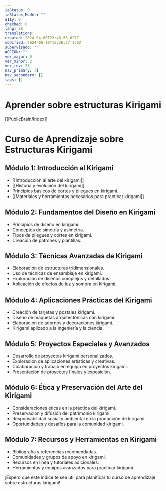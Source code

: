 ```yaml
---
iaStatus: 0
iaStatus_Model: ""
a11y: 0
checked: 0
lang: ES
translations: 
created: 2024-04-06T23:48:58.627Z
modified: 2024-06-10T15:26:27.130Z
supervisado: ""
ACCION: ""
ver_major: 0
ver_minor: 2
ver_rev: 28
nav_primary: []
nav_secondary: []
tags: []
---
```

# Aprender sobre estructuras Kirigami

[[PublicBrain/Index]]

# Curso de Aprendizaje sobre Estructuras Kirigami

## Módulo 1: Introducción al Kirigami
- [[Introducción al arte del kirigami]]
- [[Historia y evolución del kirigami]]
- Principios básicos de cortes y pliegues en kirigami.
- [[Materiales y herramientas necesarios para practicar kirigami]]

## Módulo 2: Fundamentos del Diseño en Kirigami
- Principios de diseño en kirigami.
- Conceptos de simetría y asimetría.
- Tipos de pliegues y cortes en kirigami.
- Creación de patrones y plantillas.

## Módulo 3: Técnicas Avanzadas de Kirigami
- Elaboración de estructuras tridimensionales.
- Uso de técnicas de ensamblaje en kirigami.
- Exploración de diseños complejos y detallados.
- Aplicación de efectos de luz y sombra en kirigami.

## Módulo 4: Aplicaciones Prácticas del Kirigami
- Creación de tarjetas y postales kirigami.
- Diseño de maquetas arquitectónicas con kirigami.
- Elaboración de adornos y decoraciones kirigami.
- Kirigami aplicado a la ingeniería y la ciencia.

## Módulo 5: Proyectos Especiales y Avanzados
- Desarrollo de proyectos kirigami personalizados.
- Exploración de aplicaciones artísticas y creativas.
- Colaboración y trabajo en equipo en proyectos kirigami.
- Presentación de proyectos finales y exposición.

## Módulo 6: Ética y Preservación del Arte del Kirigami
- Consideraciones éticas en la práctica del kirigami.
- Preservación y difusión del patrimonio kirigami.
- Responsabilidad social y ambiental en la producción de kirigami.
- Oportunidades y desafíos para la comunidad kirigami.

## Módulo 7: Recursos y Herramientas en Kirigami
- Bibliografía y referencias recomendadas.
- Comunidades y grupos de apoyo en kirigami.
- Recursos en línea y tutoriales adicionales.
- Herramientas y equipos avanzados para practicar kirigami.

¡Espero que este índice te sea útil para planificar tu curso de aprendizaje sobre estructuras kirigami!
